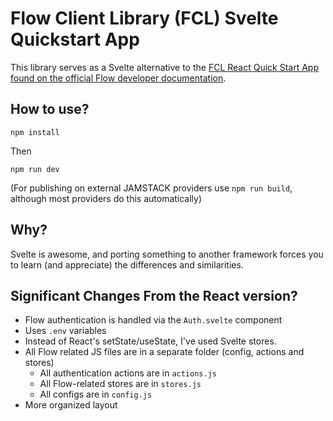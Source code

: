 # Flow Client Library (FCL) Svelte Quickstart App

This library serves as a Svelte alternative to the [FCL React Quick Start App found on the official Flow developer documentation](https://docs.onflow.org/fcl/tutorials/flow-app-quickstart/).

## How to use?

```npm install```

Then

```npm run dev```

(For publishing on external JAMSTACK providers use `npm run build`, although most providers do this automatically) 


## Why?

Svelte is awesome, and porting something to another framework forces you to learn (and appreciate) the differences and similarities.

## Significant Changes From the React version?

- Flow authentication is handled via the `Auth.svelte` component
- Uses `.env` variables
- Instead of React's setState/useState, I've used Svelte stores.
- All Flow related JS files are in a separate folder (config, actions and stores)
  - All authentication actions are in `actions.js`
  - All Flow-related stores are in `stores.js`
  - All configs are in `config.js`
- More organized layout